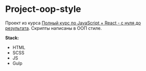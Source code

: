 # Project-oop-style

Проект из курса [Полный курс по JavaScript + React - с нуля до результата](https://www.udemy.com/course/javascript_practice/). Скрипты написаны в ООП стиле.

**Stack:**

- HTML
- SCSS
- JS
- Gulp

